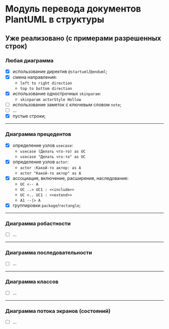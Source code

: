 # Модуль перевода документов PlantUML в структуры #

## Уже реализовано (с примерами разрешенных строк) ##
### Любая диаграмма ###
- [x] использование директив `@startuml`/`@enduml`;
- [x] смена направления:
  - `left to right direction`
  - `top to bottom direction`
- [x] использование однострочных `skinparam`:
  - `skinparam actorStyle Hollow`
- [ ] использование заметок с ключевым словом `note`;
- [ ] ...
- [x] пустые строки;
---

### Диаграмма прецедентов ###
- [x] определение узлов `usecase`:
  - `usecase (Делать что-то) as UC`
  - `usecase "Делать что-то" as UC`
- [x] определение узлов `actor`:
  - `actor :Какой-то актор: as A`
  - `actor "Какой-то актор" as A`
- [x] ассоциация, включение, расширения, наследование:
  - `UC <-- A`
  - `UC ..> UC1 : <<include>>`
  - `UC <.. UC1 : <<extend>>`
  - `A1 --|> A`
- [x] группировки `package`/`rectangle`;
---

### Диаграмма робастности ###
- [ ] ...
---

### Диаграмма последовательности ###
- [ ] ...
---

### Диаграмма классов ###
- [ ] ...
---

### Диаграмма потока экранов (состояний) ###
- [ ] ...